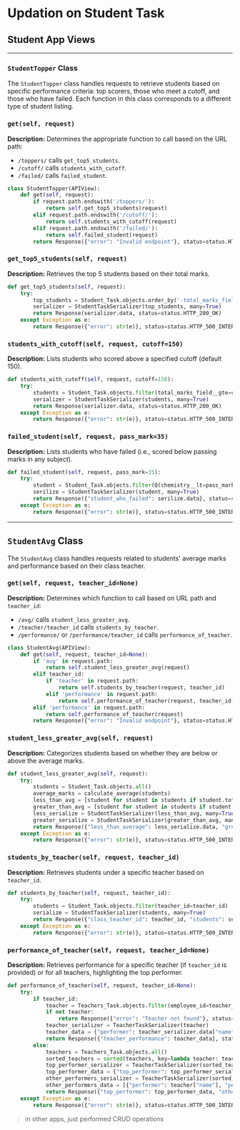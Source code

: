 # Updation on Student Task



## Student App Views

---

### `StudentTopper` Class

The `StudentTopper` class handles requests to retrieve students based on specific performance criteria: top scorers, those who meet a cutoff, and those who have failed. Each function in this class corresponds to a different type of student listing.

### `get(self, request)`

**Description:** Determines the appropriate function to call based on the URL path:
- `/toppers/` calls `get_top5_students`.
- `/cutoff/` calls `students_with_cutoff`.
- `/failed/` calls `failed_student`.

```python
class StudentTopper(APIView):
    def get(self, request):
        if request.path.endswith('/toppers/'):
            return self.get_top5_students(request)
        elif request.path.endswith('/cutoff/'):
            return self.students_with_cutoff(request)
        elif request.path.endswith('/failed/'):
            return self.failed_student(request)
        return Response({"error": "Invalid endpoint"}, status=status.HTTP_404_NOT_FOUND)
```

### `get_top5_students(self, request)`

**Description:** Retrieves the top 5 students based on their total marks.

```python
def get_top5_students(self, request):
    try:
        top_students = Student_Task.objects.order_by('-total_marks_field')[:5]
        serializer = StudentTaskSerializer(top_students, many=True)
        return Response(serializer.data, status=status.HTTP_200_OK)
    except Exception as e:
        return Response({"error": str(e)}, status=status.HTTP_500_INTERNAL_SERVER_ERROR)
```

### `students_with_cutoff(self, request, cutoff=150)`

**Description:** Lists students who scored above a specified cutoff (default 150).

```python
def students_with_cutoff(self, request, cutoff=150):
    try:
        students = Student_Task.objects.filter(total_marks_field__gte=cutoff)
        serializer = StudentTaskSerializer(students, many=True)
        return Response(serializer.data, status=status.HTTP_200_OK)
    except Exception as e:
        return Response({"error": str(e)}, status=status.HTTP_500_INTERNAL_SERVER_ERROR)
```

### `failed_student(self, request, pass_mark=35)`

**Description:** Lists students who have failed (i.e., scored below passing marks in any subject).

```python
def failed_student(self, request, pass_mark=35):
    try:
        student = Student_Task.objects.filter(Q(chemistry__lt=pass_mark) | Q(physics__lt=pass_mark) | Q(maths__lt=pass_mark))
        serilize = StudentTaskSerializer(student, many=True)
        return Response({"student_who_failed": serilize.data}, status=status.HTTP_200_OK)
    except Exception as e:
        return Response({"error": str(e)}, status=status.HTTP_500_INTERNAL_SERVER_ERROR)
```

---

## `StudentAvg` Class

The `StudentAvg` class handles requests related to students' average marks and performance based on their class teacher.

### `get(self, request, teacher_id=None)`

**Description:** Determines which function to call based on URL path and `teacher_id`:
- `/avg/` calls `student_less_greater_avg`.
- `/teacher/teacher_id` calls `students_by_teacher`.
- `/performance/` or `/performance/teacher_id` calls `performance_of_teacher`.

```python
class StudentAvg(APIView):
    def get(self, request, teacher_id=None):
        if 'avg' in request.path:
            return self.student_less_greater_avg(request)
        elif teacher_id:
            if 'teacher' in request.path:
                return self.students_by_teacher(request, teacher_id)
            elif 'performance' in request.path:
                return self.performance_of_teacher(request, teacher_id)
        elif 'performance' in request.path:
            return self.performance_of_teacher(request)
        return Response({"error": "Invalid endpoint"}, status=status.HTTP_404_NOT_FOUND)
```

### `student_less_greater_avg(self, request)`

**Description:** Categorizes students based on whether they are below or above the average marks.

```python
def student_less_greater_avg(self, request):
    try:
        students = Student_Task.objects.all()
        average_marks = calculate_average(students)
        less_than_avg = [student for student in students if student.total_marks_field < average_marks]
        greater_than_avg = [student for student in students if student.total_marks_field > average_marks]
        less_serialize = StudentTaskSerializer(less_than_avg, many=True)
        greater_serialize = StudentTaskSerializer(greater_than_avg, many=True)
        return Response({"less_than_average": less_serialize.data, "greater_than_average": greater_serialize.data}, status=status.HTTP_200_OK)
    except Exception as e:
        return Response({"error": str(e)}, status=status.HTTP_500_INTERNAL_SERVER_ERROR)
```

### `students_by_teacher(self, request, teacher_id)`

**Description:** Retrieves students under a specific teacher based on `teacher_id`.

```python
def students_by_teacher(self, request, teacher_id):
    try:
        students = Student_Task.objects.filter(teacher_id=teacher_id)
        serialize = StudentTaskSerializer(students, many=True)
        return Response({"class_teacher_id": teacher_id, "students": serialize.data}, status=status.HTTP_200_OK)
    except Exception as e:
        return Response({"error": str(e)}, status=status.HTTP_500_INTERNAL_SERVER_ERROR)
```

### `performance_of_teacher(self, request, teacher_id=None)`

**Description:** Retrieves performance for a specific teacher (if `teacher_id` is provided) or for all teachers, highlighting the top performer.

```python
def performance_of_teacher(self, request, teacher_id=None):
    try:
        if teacher_id:
            teacher = Teachers_Task.objects.filter(employee_id=teacher_id).first()
            if not teacher:
                return Response({"error": "Teacher not found"}, status=status.HTTP_404_NOT_FOUND)
            teacher_serializer = TeacherTaskSerializer(teacher)
            teacher_data = {"performer": teacher_serializer.data["name"], "performance": teacher_serializer.data["performance"]}
            return Response({"teacher_performance": teacher_data}, status=status.HTTP_200_OK)
        else:
            teachers = Teachers_Task.objects.all()
            sorted_teachers = sorted(teachers, key=lambda teacher: teacher.performance, reverse=True)
            top_performer_serializer = TeacherTaskSerializer(sorted_teachers[0])
            top_performer_data = {"top_performer": top_performer_serializer.data["name"], "performance": top_performer_serializer.data["performance"]}
            other_performers_serializer = TeacherTaskSerializer(sorted_teachers[1:], many=True)
            other_performers_data = [{"performer": teacher["name"], "performance": teacher["performance"]} for teacher in other_performers_serializer.data]
            return Response({"top_performer": top_performer_data, "other_performers": other_performers_data}, status=status.HTTP_200_OK)
    except Exception as e:
        return Response({"error": str(e)}, status=status.HTTP_500_INTERNAL_SERVER_ERROR)
```
> in other apps, just performed CRUD operations